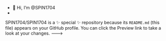 - 👋 Hi, I’m @SPIN1704
- 


SPIN1704/SPIN1704 is a ✨ special ✨ repository because its `README.md` (this file) appears on your GitHub profile.
You can click the Preview link to take a look at your changes.
--->
